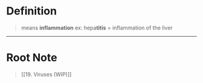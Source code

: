 # Definition
> means **inflammation**
> ex: hepa**titis** = inflammation of the liver
***
# Root Note
> [[19. Viruses (WIP)]]